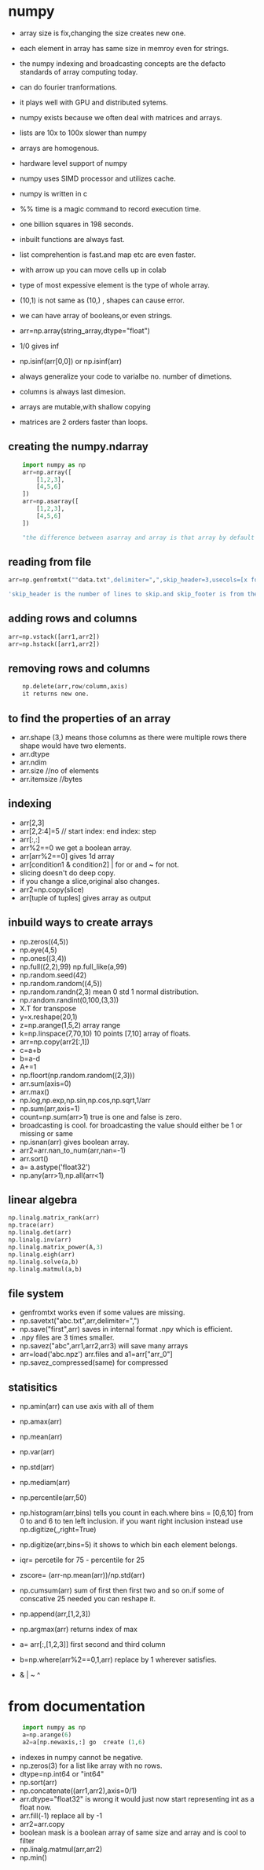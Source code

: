 # numpy
- array size is fix,changing the size creates new one.
- each element in array has same size in memroy even for strings. 
- the numpy indexing and broadcasting concepts are the defacto standards of array computing today.
- can do fourier tranformations.
- it plays well with GPU and distributed sytems.

- numpy exists because we often deal with matrices and arrays.
- lists are 10x to 100x slower than numpy
- arrays are homogenous.
- hardware level support of numpy
- numpy uses SIMD processor and utilizes cache.
- numpy is written in c
- %% time is a magic command to record execution time.
- one billion squares in 198 seconds.
- inbuilt functions are always fast.
- list comprehention is fast.and map etc are even faster.
- with arrow up you can move cells up in colab
- type of most expessive element is the type of whole array.
- (10,1) is not same as (10,) , shapes can cause error.
- we can have array of booleans,or even strings.
- arr=np.array(string_array,dtype="float")
- 1/0 gives inf
- np.isinf(arr[0,0]) or np.isinf(arr)
- always generalize your code to varialbe no. number of dimetions.
- columns is always last dimesion.
- arrays are mutable,with shallow copying
- matrices are 2 orders faster than loops.



## creating the numpy.ndarray
```python
    import numpy as np
    arr=np.array([
        [1,2,3],
        [4,5,6]
    ])
    arr=np.asarray([
        [1,2,3],
        [4,5,6]
    ])

    "the difference between asarray and array is that array by default will make a copy whereas asarray will not unless necesary. although you can use copy keyword argument and set it to True or False in array and asarray basically returns array with copy=False "
```

## reading from file 
```python
arr=np.genfromtxt(""data.txt",delimiter=",",skip_header=3,usecols=[x for x in range(1,10)],dtype="float32",comments="#")

'skip_header is the number of lines to skip.and skip_footer is from the bottom.skiprows is no longer allowed,usecols starts from 0 as columns'

```
## adding rows and columns
```python
arr=np.vstack([arr1,arr2])
arr=np.hstack([arr1,arr2])
```

## removing rows and columns
```python
    np.delete(arr,row/column,axis)
    it returns new one.
```

## to find the properties of an array
- arr.shape (3,) means those columns as there were multiple rows there shape would have two elements.
- arr.dtype
- arr.ndim
- arr.size  //no of elements
- arr.itemsize  //bytes
## indexing
- arr[2,3]
- arr[2,2:4]=5   // start index: end index: step 
- arr[:,:]
- arr%2==0 we get a boolean array.
- arr[arr%2==0] gives 1d array
- arr[condition1 & condition2]  | for or and ~ for not.
- slicing doesn't do deep copy.
- if you change a slice,original also changes.
- arr2=np.copy(slice)
- arr[tuple of tuples] gives array as output

## inbuild ways to create arrays
- np.zeros((4,5))
- np.eye(4,5)
- np.ones((3,4))
- np.full((2,2),99) np.full_like(a,99)
- np.random.seed(42)
- np.random.random((4,5))
- np.random.randn(2,3) mean 0 std 1 normal distribution.
- np.random.randint(0,100,(3,3))
- X.T for transpose
- y=x.reshape(20,1)
- z=np.arange(1,5,2) array range
- k=np.linspace(7,70,10) 10 points [7,10] array of floats.
- arr=np.copy(arr2[:,1])
- c=a+b
- b=a-d
- A+=1
- np.floort(np.random.random((2,3)))
- arr.sum(axis=0)
- arr.max()
- np.log,np.exp,np.sin,np.cos,np.sqrt,1/arr
- np.sum(arr,axis=1)
- count=np.sum(arr>1) true is one and false is zero.
- broadcasting is cool. for broadcasting the value should either be 1 or missing or same
- np.isnan(arr) gives boolean array.
- arr2=arr.nan_to_num(arr,nan=-1)
- arr.sort()
- a= a.astype('float32')
- np.any(arr>1),np.all(arr<1)

## linear algebra
```python
np.linalg.matrix_rank(arr)
np.trace(arr)
np.linalg.det(arr)
np.linalg.inv(arr)
np.linalg.matrix_power(A,3)
np.linalg.eigh(arr)
np.linalg.solve(a,b)
np.linalg.matmul(a,b)
```
## file system
- genfromtxt works even if some values are missing.
- np.savetxt("abc.txt",arr,delimiter=",")
- np.save("first",arr) saves in internal format .npy which is efficient.
- .npy files are 3 times smaller.
- np.savez("abc",arr1,arr2,arr3) will save many arrays 
- arr=load('abc.npz') arr.files  and a1=arr["arr_0"]
- np.savez_compressed(same) for compressed

## statisitics
- np.amin(arr) can use axis with all of them
- np.amax(arr)
- np.mean(arr)
- np.var(arr)
- np.std(arr)
- np.mediam(arr)
- np.percentile(arr,50)
- np.histogram(arr,bins) tells you count in each.where bins = [0,6,10] from 0 to  and 6 to ten left inclusion. if you want right inclusion instead use np.digitize(,,right=True)
- np.digitize(arr,bins=5) it shows to which bin each element belongs.

- iqr= percetile for 75 - percentile for 25
- zscore= (arr-np.mean(arr))/np.std(arr)
- np.cumsum(arr) sum of first then first two and so on.if some of conscative 25 needed you can reshape it.
- np.append(arr,[1,2,3])
- np.argmax(arr) returns index of max
- a= arr[:,[1,2,3]] first second and third column
- b=np.where(arr%2==0,1,arr) replace by 1 wherever satisfies.
- & | ~ ^

# from documentation
```python
    import numpy as np
    a=np.arange(6)
    a2=a[np.newaxis,:] go  create (1,6)

```
- indexes in numpy cannot be negative.
-  np.zeros(3) for a list like array with no rows.
- dtype=np.int64 or "int64"
- np.sort(arr)
- np.concatenate((arr1,arr2),axis=0/1)
- arr.dtype="float32" is wrong it would just now start representing int as a float now.
- arr.fill(-1) replace all by -1
- arr2=arr.copy
- boolean mask is a boolean array of same size and array and is cool to filter
- np.linalg.matmul(arr,arr2)
- np.min()
